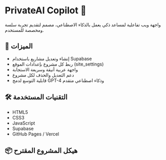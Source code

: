 # PrivateAI Copilot 🤖

واجهة ويب تفاعلية لمساعد ذكي يعمل بالذكاء الاصطناعي، مصمم لتقديم تجربة سلسة ومخصصة للمستخدم.

## 🚀 الميزات

- إنشاء وتعديل مشاريع باستخدام Supabase
- ربط كل مشروع بإعدادات الموقع (site_settings)
- واجهة عربية أنيقة وسريعة الاستجابة
- دعم التعديل والحذف لكل مشروع
- قابلية التوسع لدمج GPT-4 وذكاء اصطناعي متقدم

## 🛠️ التقنيات المستخدمة

- HTML5  
- CSS3  
- JavaScript  
- Supabase  
- GitHub Pages / Vercel

## 📦 هيكل المشروع المقترح

